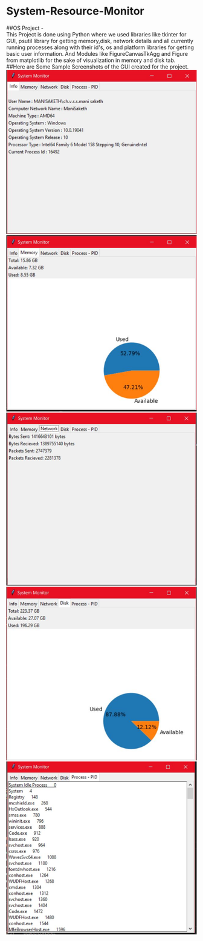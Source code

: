 # System-Resource-Monitor
##OS Project - <br>
This Project is done using Python where we used libraries like tkinter for GUI, psutil library for getting memory,disk, network details
and all currently running processes along with their id's, os and platform libraries for getting basic user information. And Modules like
FigureCanvasTkAgg and Figure from matplotlib for the sake of visualization in memory and disk tab.<br>
##Here are Some Sample Screenshots of the GUI created for the project.<br>
<img src = "Info.JPG"><br>
<img src = "Memory.JPG"><br>
<img src = "Network.JPG"><br>
<img src = "Disk.JPG"><br>
<img src = "PP.JPG"><br>
